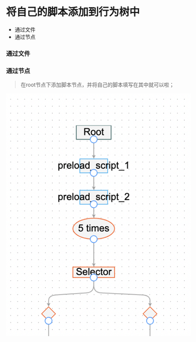 # 将自己的脚本添加到行为树中

* 通过文件
* 通过节点


### 通过文件

### 通过节点
> 在root节点下添加脚本节点，并将自己的脚本填写在其中就可以啦；

![](../../res/preload.png)